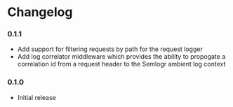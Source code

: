 # Changelog

### 0.1.1

- Add support for filtering requests by path for the request logger
- Add log correlator middleware which provides the ability to propogate a correlation id from a request header to the Semlogr ambient log context

### 0.1.0

- Initial release
